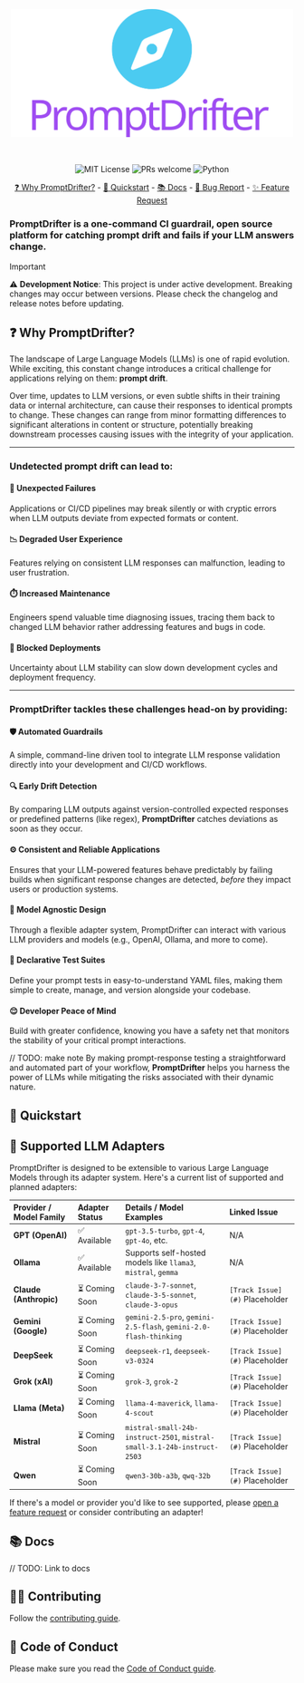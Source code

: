 <p align="center">
  <img src=".docs/promptdrifer-logo.svg" alt="PromptDrifter Logo" width="500"/>
</p>

<br />

<p align="center">
  <img alt="MIT License" src="https://img.shields.io/badge/License-MIT-blue.svg?style=flat-square" />
  <img alt="PRs welcome" src="https://img.shields.io/badge/PRs-welcome-brightgreen.svg?style=flat-square" />
  <img alt="Python" src="https://img.shields.io/badge/-Python-3776AB?style=flat-square&logo=python&logoColor=white" />
</p>

<p align="center">
  <a href="#-why-promptdrifter">❓ Why PromptDrifter?</a> - <a href="#-quickstart">🏃 Quickstart</a> - <a href="#-docs">📚 Docs</a> - <a href="https://github.com/Code-and-Sorts/PromptDrifter/issues/new?assignees=&template=bug_report.md">🐛 Bug Report</a> - <a href="https://github.com/Code-and-Sorts/PromptDrifter/issues/new?assignees=&template=feature_request.md">✨ Feature Request</a>
</p>

### PromptDrifter is a one-command CI guardrail, open source platform for catching prompt drift and fails if your LLM answers change.

> [!IMPORTANT]
> ⚠️ **Development Notice**: This project is under active development. Breaking changes may occur between versions. Please check the changelog and release notes before updating.


## ❓ Why PromptDrifter?

The landscape of Large Language Models (LLMs) is one of rapid evolution. While exciting, this constant change introduces a critical challenge for applications relying on them: **prompt drift**.

Over time, updates to LLM versions, or even subtle shifts in their training data or internal architecture, can cause their responses to identical prompts to change. These changes can range from minor formatting differences to significant alterations in content or structure, potentially breaking downstream processes causing issues with the integrity of your application.

---

### Undetected prompt drift can lead to:

#### 🚨 Unexpected Failures
Applications or CI/CD pipelines may break silently or with cryptic errors when LLM outputs deviate from expected formats or content.

#### 📉 Degraded User Experience
Features relying on consistent LLM responses can malfunction, leading to user frustration.

#### ⏱️ Increased Maintenance
Engineers spend valuable time diagnosing issues, tracing them back to changed LLM behavior rather addressing features and bugs in code.

#### 🚧 Blocked Deployments
Uncertainty about LLM stability can slow down development cycles and deployment frequency.

---

### PromptDrifter tackles these challenges head-on by providing:

#### 🛡️ Automated Guardrails
A simple, command-line driven tool to integrate LLM response validation directly into your development and CI/CD workflows.

#### 🔍 Early Drift Detection
By comparing LLM outputs against version-controlled expected responses or predefined patterns (like regex), **PromptDrifter** catches deviations as soon as they occur.

#### ⚙️ Consistent and Reliable Applications
Ensures that your LLM-powered features behave predictably by failing builds when significant response changes are detected, *before* they impact users or production systems.

#### 🔌 Model Agnostic Design
Through a flexible adapter system, PromptDrifter can interact with various LLM providers and models (e.g., OpenAI, Ollama, and more to come).

#### 📝 Declarative Test Suites
Define your prompt tests in easy-to-understand YAML files, making them simple to create, manage, and version alongside your codebase.

#### 😌 Developer Peace of Mind
Build with greater confidence, knowing you have a safety net that monitors the stability of your critical prompt interactions.

// TODO: make note
By making prompt-response testing a straightforward and automated part of your workflow, **PromptDrifter** helps you harness the power of LLMs while mitigating the risks associated with their dynamic nature.

## 🏃 Quickstart


## 🤖 Supported LLM Adapters

PromptDrifter is designed to be extensible to various Large Language Models through its adapter system. Here's a current list of supported and planned adapters:

| Provider / Model Family | Adapter Status | Details / Model Examples                                  | Linked Issue |
| :---------------------- | :------------- | :-------------------------------------------------------- | :------------------------------------- |
| **GPT (OpenAI)**              | ✅ Available   | `gpt-3.5-turbo`, `gpt-4`, `gpt-4o`, etc.                  | N/A                                    |
| **Ollama**              | ✅ Available   | Supports self-hosted models like `llama3`, `mistral`, `gemma` | N/A                                |
| **Claude (Anthropic)**  | ⏳ Coming Soon | `claude-3-7-sonnet`, `claude-3-5-sonnet`, `claude-3-opus`      | `[Track Issue](#)` Placeholder         |
| **Gemini (Google)**     | ⏳ Coming Soon | `gemini-2.5-pro`, `gemini-2.5-flash`, `gemini-2.0-flash-thinking`                        | `[Track Issue](#)` Placeholder         |
| **DeepSeek**     | ⏳ Coming Soon | `deepseek-r1`, `deepseek-v3-0324`                        | `[Track Issue](#)` Placeholder         |
| **Grok (xAI)**     | ⏳ Coming Soon | `grok-3`, `grok-2`                        | `[Track Issue](#)` Placeholder         |
| **Llama (Meta)**     | ⏳ Coming Soon | `llama-4-maverick`, `llama-4-scout`                        | `[Track Issue](#)` Placeholder         |
| **Mistral**     | ⏳ Coming Soon | `mistral-small-24b-instruct-2501`, `mistral-small-3.1-24b-instruct-2503`                        | `[Track Issue](#)` Placeholder         |
| **Qwen**     | ⏳ Coming Soon | `qwen3-30b-a3b`, `qwq-32b`                        | `[Track Issue](#)` Placeholder         |


If there's a model or provider you'd like to see supported, please [open a feature request](https://github.com/Code-and-Sorts/PromptDrifter/issues/new?assignees=&template=feature_request.md) or consider contributing an adapter!

## 📚 Docs

// TODO: Link to docs

## 🧑‍💻 Contributing

Follow the [contributing guide](CONTRIBUTING.md).

## 🔖 Code of Conduct

Please make sure you read the [Code of Conduct guide](CODE-OF-CONDUCT.md).
